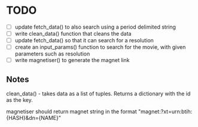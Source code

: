 # TODO


- [ ] update fetch_data() to also search using a period delimited string
- [ ] write clean_data() function that cleans the data
- [ ] update fetch_data() so that it can search for a resolution
- [ ] create an input_params() function to search for the movie, with given parameters such as resolution
- [ ] write magnetiser() to generate the magnet link

## Notes

clean_data() - takes data as a list of tuples. Returns a dictionary with the id as the key.

magnetiser should return magnet string in the format "magnet:?xt=urn:btih:{HASH}&dn={NAME}"
